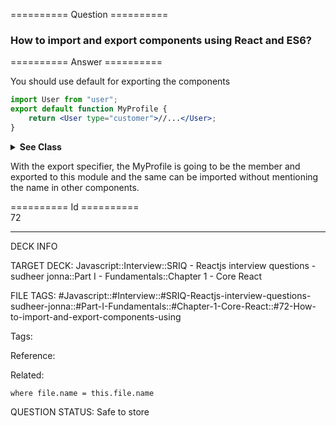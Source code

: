 ========== Question ==========  

### How to import and export components using React and ES6?  

========== Answer ==========  

You should use default for exporting the components

```jsx
import User from "user";
export default function MyProfile {
    return <User type="customer">//...</User>;
}
```

<details><summary><b>See Class</b></summary>

<p>

```jsx
import React from 'react';
import User from 'user';
export default class MyProfile extends React.Component {
    render() {
        return <User type='customer'>//...</User>;
    }
}
```

</p>

</details>

With the export specifier, the MyProfile is going to be the member and exported to this module and the same can be imported without mentioning the name in other components.

========== Id ==========  
72

---

DECK INFO

TARGET DECK: Javascript::Interview::SRIQ - Reactjs interview questions - sudheer jonna::Part I - Fundamentals::Chapter 1 - Core React

FILE TAGS: #Javascript::#Interview::#SRIQ-Reactjs-interview-questions-sudheer-jonna::#Part-I-Fundamentals::#Chapter-1-Core-React::#72-How-to-import-and-export-components-using

Tags:

Reference:

Related:

```dataview
where file.name = this.file.name
```
QUESTION STATUS: Safe to store
